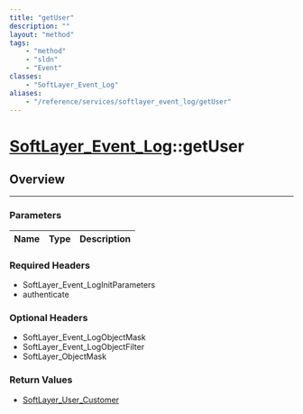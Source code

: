 ```yaml
---
title: "getUser"
description: ""
layout: "method"
tags:
    - "method"
    - "sldn"
    - "Event"
classes:
    - "SoftLayer_Event_Log"
aliases:
    - "/reference/services/softlayer_event_log/getUser"
---
```

# [SoftLayer_Event_Log](/reference/services/SoftLayer_Event_Log)::getUser




## Overview 


-----

### Parameters 
|Name | Type | Description |
| --- | --- | --- |


### Required Headers
* SoftLayer_Event_LogInitParameters
* authenticate


### Optional Headers
* SoftLayer_Event_LogObjectMask
* SoftLayer_Event_LogObjectFilter
* SoftLayer_ObjectMask

### Return Values
* <a href='/reference/datatypes/SoftLayer_User_Customer'>SoftLayer_User_Customer </a>




